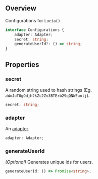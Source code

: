 ## Overview

Configurations for `Lucia()`.

```ts
interface Configurations {
    adapter: Adapter;
    secret: string;
    generateUserId?: () => string;
}
```

## Properties

### secret

A random string used to hash strings (Eg. `aWmJoT0gOdjh2kZc2Zv3BTErb29qQNWEunlj`).

```ts
secret: string;
```

### adapter

An [adapter](/adapters).

```ts
adapter: Adapter;
```

### generateUserId

_(Optional)_ Generates unique ids for users.

```ts
generateUserId: () => Promise<string>;
```

